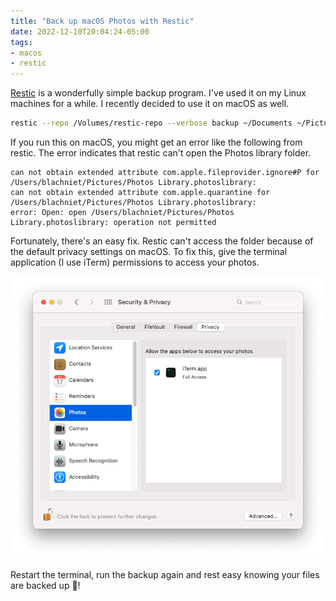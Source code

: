 ```yaml
---
title: "Back up macOS Photos with Restic"
date: 2022-12-10T20:04:24-05:00
tags:
- macos
- restic
---
```


[Restic][1] is a wonderfully simple backup program. I've used it on my Linux machines for a while. I recently decided to use it on macOS as well.

```sh
restic --repo /Volumes/restic-repo --verbose backup ~/Documents ~/Pictures
```

If you run this on macOS, you might get an error like the following from restic. The error indicates that restic can't open the Photos library folder.

```plain
can not obtain extended attribute com.apple.fileprovider.ignore#P for /Users/blachniet/Pictures/Photos Library.photoslibrary:
can not obtain extended attribute com.apple.quarantine for /Users/blachniet/Pictures/Photos Library.photoslibrary:
error: Open: open /Users/blachniet/Pictures/Photos Library.photoslibrary: operation not permitted
```

Fortunately, there's an easy fix. Restic can't access the folder because of the default privacy settings on macOS. To fix this, give the terminal application (I use iTerm) permissions to access your photos.

![macOS Privacy settings for Photos app](macos-photos-privacy.png)

Restart the terminal, run the backup again and rest easy knowing your files are backed up 🎉!

[1]: https://restic.net/
